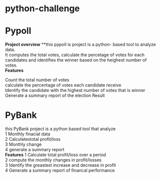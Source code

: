 # python-challenge
 # Pypoll

**Project overview**
**this pypoll is project is a python- based tool to analyze data.    
It computes the total votes, calculate the percetage of votes for each candidates and identifies the winner based on the heighest number of votes.   
**Features**  

Count the total number of votes   
calculate the percentage of votes each candidate receive  
Identify the candidate with the highest number of votes that is winner  
Generate a summary report of the election Result


# PyBank  

this PyBank project is a python based tool that analyze   
 1  Monthly finacial data  
 2  Calculatestotal profit/loss   
 3  Monthly change  
 4 generate a summary report  
**Features**
1 Calculate total profit/loss over a period  
2 compute the monthly changes in profit/losses  
3 Identify the greastest increase and decrease in profit  
4 Generate a summary report of financal performance   




